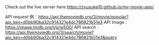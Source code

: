 Check out the live server here 
https://zyusuke10.github.io/my-movie-app/



API request 例：https://api.themoviedb.org/3/movie/popular?api_key=d0bb90ba32c914321e4dc786821b51e3
API Image : https://image.tmdb.org/t/p/w500/
API search : https://api.themoviedb.org/3/search/movie?api_key=d0bb90ba32c914321e4dc786821b51e3&query
